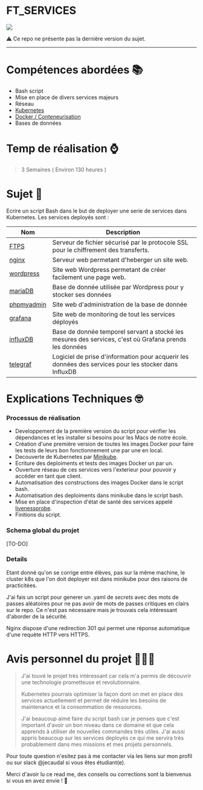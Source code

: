 
# FT_SERVICES

![](https://www.combell.com/fr/blog/files/Kubernetes-Combell-750x256.jpg)

⚠ Ce repo ne présente pas la dernière version du sujet.

---

# Compétences abordées 📚

- Bash script
- Mise en place de divers services majeurs
- Réseau
- [Kubernetes][url_kubernetes]
- [Docker / Conteneurisation](url_docker)
- Bases de données

# Temp de réalisation ⌚️

> 3 Semaines ( Environ 130 heures )

# Sujet 📄

Ecrire un script Bash dans le but de deployer une serie de services dans Kubernetes.
Les services deployés sont :

| Nom		| Description	|
|-----------|---------------|
| [FTPS][url_ftps]		| Serveur de fichier sécurisé par le protocole SSL pour le chiffrement des transferts. |
| [nginx][url_nginx]		| Serveur web permetant d'heberger un site web. |
| [wordpress][url_wordpress]	| Site web Wordpress permetant de créer facilement une page web. |
| [mariaDB][url_mariadb] | Base de donnée utilisée par Wordpress pour y stocker ses données |
| [phpmyadmin][url_phpmyadmin] | Site web d'administration de la base de donnée |
| [grafana][url_grafana] | Site web de monitoring de tout les services déployés |
| [influxDB][url_influxdb] | Base de donnée temporel servant a stocké les mesures des services, c'est où Grafana prends les données |
| [telegraf][url_telegraf] | Logiciel de prise d'information pour acquerir les données des services pour les stocker dans InfluxDB |

# Explications Techniques 🤓

### Processus de réalisation
- Developpement de la première version du script pour vérifier les dépendances et les installer si besoins pour les Macs de notre école.
- Création d'une première version de toutes les images Docker pour faire les tests de leurs bon fonctionnement une par une en local.
- Decouverte de Kubernetes par [Minikube][url_minikube].
- Ecriture des deploiments et tests des images Docker un par un.
- Ouverture réseau de ces services vers l'exterieur pour pouvoir y accéder en tant que client.
- Automatisation des constructions des images Docker dans le script bash.
- Automatisation des deploiments dans minikube dans le script bash.
- Mise en place d'inspection d'état de santé des services appelé [livenessprobe][url_livenessprobe].
- Finitions du script.

### Schema global du projet
[TO-DO]

### Details
Etant donné qu'on se corrige entre élèves, pas sur la même machine, le cluster k8s que l'on doit deployer est dans minikube pour des raisons de practicitées.

J'ai fais un script pour generer un .yaml de *secrets* avec des mots de passes aléatoires pour ne pas avoir de mots de passes critiques en clairs sur le repo. Ce n'est pas nécessaire mais je trouvais cela intéressant d'aborder de la sécurité.

Nginx dispose d'une redirection 301 qui permet une réponse automatique d'une requète HTTP vers HTTPS.

# Avis personnel du projet 👨🏻‍🔬

> J'ai touvé le projet très intéressant car cela m'a permis de découvrir une technologie prometteuse et revolutionnaire.
> 
> Kubernetes pourrais optimiser la façon dont on met en place des services actuellement et permet de réduire les besoins de maintenance et la consommation de ressources.
> 
> J'ai beaucoup aimé faire du script bash car je penses que c'est important d'avoir un bon niveau dans ce domaine et que cela apprends à utiliser de nouvelles commandes très utiles.
> J'ai aussi appris beaucoup sur les services deployés ce qui me servira très probablement dans mes missions et mes projets personnels.

[url_kubernetes]: https://fr.wikipedia.org/wiki/Kubernetes
[url_ftps]: https://fr.wikipedia.org/wiki/File_Transfer_Protocol_Secure#:~:text=Le%20File%20Transfer%20Protocol%20Secure%C3%A0%20un%20certificat%20d'authentification.
[url_docker]: https://www.redhat.com/fr/topics/containers
[url_nginx]: https://fr.wikipedia.org/wiki/NGINX
[url_wordpress]: https://fr.wikipedia.org/wiki/WordPress
[url_mariadb]: https://fr.wikipedia.org/wiki/MariaDB
[url_phpmyadmin]: https://fr.wikipedia.org/wiki/PhpMyAdmin
[url_grafana]: https://grafana.com/grafana/
[url_influxdb]: https://docs.influxdata.com/influxdb/v1.8/
[url_telegraf]: https://docs.influxdata.com/telegraf/v1.15/
[url_minikube]: https://kubernetes.io/fr/docs/setup/learning-environment/minikube/
[url_livenessprobe]: https://kubernetes.io/docs/tasks/configure-pod-container/configure-liveness-readiness-startup-probes/

Pour toute question n'esitez pas à me contacter via les liens sur mon profil ou sur slack @jecaudal si vous êtes étudiant(e).

Merci d'avoir lu ce read me, des conseils ou corrections sont la bienvenus si vous en avez envie ! 🙏

